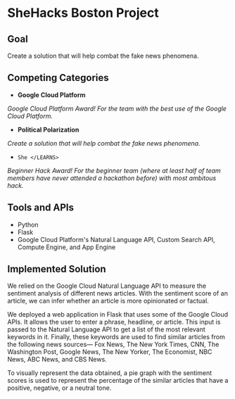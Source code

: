 # SheHacks Boston Project

## Goal
Create a solution that will help combat the fake news phenomena.

## Competing Categories
- **Google Cloud Platform**

*Google Cloud Platform Award! For the team with the best use of the Google Cloud Platform.*


- **Political Polarization**

*Create a solution that will help combat the fake news phenomena.*


- `She </LEARNS>`

*Beginner Hack Award! For the beginner team (where at least half of team members have never attended a hackathon before) with most ambitous hack.*

## Tools and APIs 
- Python
- Flask
- Google Cloud Platform's Natural Language API, Custom Search API, Compute Engine, and App Engine

## Implemented Solution
We relied on the Google Cloud Natural Language API to measure the sentiment analysis of different news articles. With the sentiment score of an article, we can infer whether an article is more opinionated or factual. 

We deployed a web application in Flask that uses some of the Google Cloud APIs. It allows the user to enter a phrase, headline, or article. This input is passed to the Natural Language API to get a list of the most relevant keywords in it. Finally, these keywords are used to find similar articles from the following news sources— Fox News, The New York Times, CNN, The Washington Post, Google News, The New Yorker, The Economist, NBC News, ABC News, and CBS News. 

To visually represent the data obtained, a pie graph with the sentiment scores is used to represent the percentage of the similar articles that have a positive, negative, or a neutral tone. 



